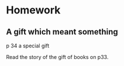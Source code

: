 # Homework

## A gift which meant something

p 34 a special gift

Read the story of the gift of books on p33.


